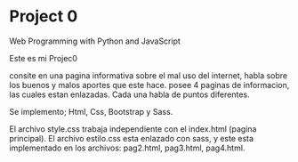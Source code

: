 # Project 0

Web Programming with Python and JavaScript

Este es mi Projec0

consite en una pagina informativa sobre el mal uso del internet, habla sobre los buenos y malos aportes que este hace. posee 4 paginas de informacion, las cuales estan enlazadas. Cada una habla de puntos diferentes.

Se implemento; Html, Css, Bootstrap y Sass.

El archivo style.css trabaja independiente con el index.html (pagina principal).
El archivo estilo.css esta enlazado con sass, y este esta implementado en los archivos: pag2.html, pag3.html, pag4.html.


